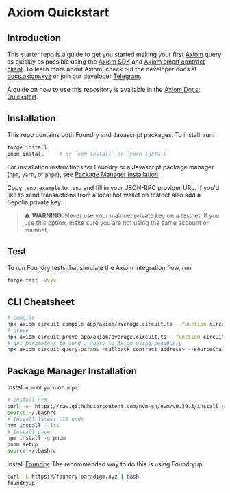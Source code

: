 # Axiom Quickstart

## Introduction

This starter repo is a guide to get you started making your first [Axiom](https://axiom.xyz) query as quickly as possible using the [Axiom SDK](https://github.com/axiom-crypto/axiom-sdk-client) and [Axiom smart contract client](https://github.com/axiom-crypto/axiom-v2-client). To learn more about Axiom, check out the developer docs at [docs.axiom.xyz](https://docs.axiom.xyz) or join our developer [Telegram](https://t.me/axiom_discuss).

A guide on how to use this repository is available in the [Axiom Docs: Quickstart](https://docs.axiom.xyz/introduction/quickstart).

## Installation

This repo contains both Foundry and Javascript packages.  To install, run:
```bash
forge install
pnpm install     # or `npm install` or `yarn install`
```
For installation instructions for Foundry or a Javascript package manager (`npm`, `yarn`, or `pnpm`), see [Package Manager Installation](#package-manager-installation). 


Copy `.env.example` to `.env` and fill in your JSON-RPC provider URL.  If you'd like to send transactions from a local hot wallet on testnet also add a Sepolia private key.

> ⚠️ **WARNING**: Never use your mainnet private key on a testnet! If you use this option, make sure you are not using the same account on mainnet.

## Test

To run Foundry tests that simulate the Axiom integration flow, run

```bash
forge test -vvvv
```

## CLI Cheatsheet

```bash
# compile
npx axiom circuit compile app/axiom/average.circuit.ts --function circuit --inputs app/axiom/data/inputs/input.json --outputs app/axiom/data/compiled.json --provider $PROVIDER_URI_SEPOLIA
# prove
npx axiom circuit prove app/axiom/average.circuit.ts --function circuit --compiled app/axiom/data/complied.json --inputs app/axiom/data/inputs/input.json --outputs app/axiom/data/output.json --sourceChainId 11155111 --provider $PROVIDER_URI_SEPOLIA
# get parameters to send a query to Axiom using sendQuery 
npx axiom circuit query-params <callback contract address> --sourceChainId 11155111 --refundAddress <your Goerli wallet address> --proven app/axiom/data/output.json --outputs app/axiom/data/query.json --provider $PROVIDER_URI_SEPOLIA
```

## Package Manager Installation

Install `npm` or `yarn` or `pnpm`:

```bash
# install nvm
curl -o- https://raw.githubusercontent.com/nvm-sh/nvm/v0.39.3/install.sh | bash
source ~/.bashrc
# Install latest LTS node
nvm install --lts
# Install pnpm
npm install -g pnpm
pnpm setup
source ~/.bashrc
```
Install [Foundry](https://book.getfoundry.sh/getting-started/installation). The recommended way to do this is using Foundryup:

```bash
curl -L https://foundry.paradigm.xyz | bash
foundryup
```